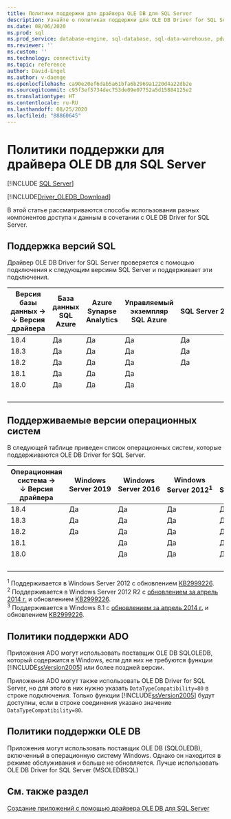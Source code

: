 ```yaml
---
title: Политики поддержки для драйвера OLE DB для SQL Server
description: Узнайте о политиках поддержки для OLE DB Driver for SQL Server и о том, какие операционные системы и версии баз данных SQL поддерживаются в каждой версии драйвера.
ms.date: 08/06/2020
ms.prod: sql
ms.prod_service: database-engine, sql-database, sql-data-warehouse, pdw
ms.reviewer: ''
ms.custom: ''
ms.technology: connectivity
ms.topic: reference
author: David-Engel
ms.author: v-daenge
ms.openlocfilehash: ca90e20ef6dab5a61bfa6b2969a1220d4a22db2e
ms.sourcegitcommit: c95f3ef5734dec753de09e07752a5d15884125e2
ms.translationtype: HT
ms.contentlocale: ru-RU
ms.lasthandoff: 08/25/2020
ms.locfileid: "88860645"
---
```

# <a name="support-policies-for-ole-db-driver-for-sql-server"></a>Политики поддержки для драйвера OLE DB для SQL Server
[!INCLUDE [SQL Server](../../../includes/applies-to-version/sql-asdb-asdbmi-asa-pdw.md)]

[!INCLUDE[Driver_OLEDB_Download](../../../includes/driver_oledb_download.md)]

В этой статье рассматриваются способы использования разных компонентов доступа к данным в сочетании с OLE DB Driver for SQL Server.  

## <a name="sql-version-support"></a>Поддержка версий SQL  

Драйвер OLE DB Driver for SQL Server проверяется с помощью подключения к следующим версиям SQL Server и поддерживает эти подключения.

| Версия базы данных&nbsp;&#8594;<br />&#8595; Версия драйвера | База данных SQL Azure | Azure Synapse Analytics | Управляемый экземпляр SQL Azure | SQL Server 2019 | SQL Server 2017 | SQL Server 2016 | SQL Server 2014 | SQL Server 2012 |
|----|---|---|---|---|---|---|---|---|
|18.4|Да|Да|Да|Да|Да|Да|Да|Да|
|18.3|Да|Да|Да|Да|Да|Да|Да|Да|
|18.2|Да|Да|Да|Да|Да|Да|Да|Да|
|18.1|Да|Да|Да|   |Да|Да|Да|Да|
|18.0|Да|Да|Да|   |Да|Да|Да|Да|
| &nbsp; | &nbsp; | &nbsp; | &nbsp; | &nbsp; | &nbsp; | &nbsp; | &nbsp; | &nbsp; |

## <a name="supported-operating-system-versions"></a>Поддерживаемые версии операционных систем  

В следующей таблице приведен список операционных систем, которые поддерживаются OLE DB Driver for SQL Server.  

| Операционная система&nbsp;&#8594;<br />&#8595; Версия драйвера | Windows Server 2019 | Windows Server 2016 | Windows Server 2012<sup>1</sup> | Windows Server 2012 R2<sup>2</sup> | Windows 10 | Windows 8.1<sup>3</sup> |
|----|---|---|---|---|---|---|
|18.4|Да|Да|Да|Да|Да|Да|
|18.3|Да|Да|Да|Да|Да|Да|
|18.2|Да|Да|Да|Да|Да|Да|
|18.1|   |Да|Да|Да|Да|Да|
|18.0|   |Да|Да|Да|Да|Да|
| &nbsp; | &nbsp; | &nbsp; | &nbsp; | &nbsp; | &nbsp; | &nbsp; |

<sup>1</sup> Поддерживается в Windows Server 2012 с обновлением [KB2999226](https://go.microsoft.com/fwlink/?linkid=2074061).  
<sup>2</sup> Поддерживается в Windows Server 2012 R2 с [обновлением за апрель 2014 г.](https://go.microsoft.com/fwlink/?linkid=2073785) и обновлением [KB2999226](https://go.microsoft.com/fwlink/?linkid=2074061).  
<sup>3</sup> Поддерживается в Windows 8.1 с [обновлением за апрель 2014 г.](https://go.microsoft.com/fwlink/?linkid=2073785) и обновлением [KB2999226](https://go.microsoft.com/fwlink/?linkid=2074061).  

## <a name="ado-support-policies"></a>Политики поддержки ADO  

Приложения ADO могут использовать поставщик OLE DB SQLOLEDB, который содержится в Windows, если для них не требуются функции [!INCLUDE[ssVersion2005](../../../includes/ssversion2005-md.md)] или более поздней версии.  

Приложения ADO могут также использовать OLE DB Driver for SQL Server, но для этого в них нужно указать `DataTypeCompatibility=80` в строке подключения. Только функции [!INCLUDE[ssVersion2005](../../../includes/ssversion2005-md.md)] будут доступны, если в строке соединения указано значение `DataTypeCompatibility=80`.  

## <a name="ole-db-support-policies"></a>Политики поддержки OLE DB  

Приложения могут использовать поставщик OLE DB (SQLOLEDB), включенный в операционную систему Windows. Однако он находится в режиме обслуживания и больше не обновляется. Лучше использовать OLE DB Driver for SQL Server (MSOLEDBSQL)

## <a name="see-also"></a>См. также раздел  

[Создание приложений с помощью драйвера OLE DB для SQL Server](../../oledb/applications/building-applications-with-oledb-driver-for-sql-server.md)
